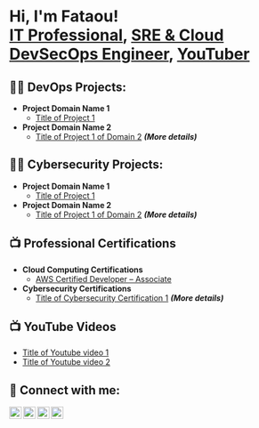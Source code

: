 <h1>Hi, I'm Fataou! <br/><a href="https://github.com/fataou1maxwell">IT Professional</a>, <a href="https://www.linkedin.com/in/fataou-maxwell-o/">SRE & Cloud DevSecOps Engineer</a>, <a href="https://www.youtube.com/c/BlkGd-I2q">YouTuber</a></h1>

<h2>👨‍💻 DevOps Projects:</h2>

- <b>Project Domain Name 1</b>
  - [Title of Project 1](https://github.com/fataou1maxwell/aws-eks-kubernetes-masterclass)
- <b>Project Domain Name 2</b>
  - [Title of Project 1 of Domain 2](https://github.com/fataou1maxwell/aws-eks-kubernetes-masterclass) <b><i>(More details)</b></i>

<h2>👨‍💻 Cybersecurity Projects:</h2>

- <b>Project Domain Name 1</b>
  - [Title of Project 1](https://github.com/fataou1maxwell/aws-eks-kubernetes-masterclass)
- <b>Project Domain Name 2</b>
  - [Title of Project 1 of Domain 2](https://github.com/fataou1maxwell/aws-eks-kubernetes-masterclass) <b><i>(More details)</b></i>

<h2>📺 Professional Certifications</h2>

- <b>Cloud Computing Certifications</b>
  - [AWS Certified Developer – Associate](https://www.credly.com/badges/3080adfc-b399-448b-b1bd-858ad79607a1/public_url)
- <b>Cybersecurity Certifications</b>
  - [Title of Cybersecurity Certification 1](https://www.credly.com/badges/3080adfc-b399-448b-b1bd-858ad79607a1/public_url) <b><i>(More details)</b></i>

<h2>📺 YouTube Videos</h2>

- [Title of Youtube video 1](https://www.youtube.com/shorts/ptT6NXftEP0?si=ZRUuxNwenN8eBKiE)
- [Title of Youtube video 2](https://www.youtube.com/shorts/ptT6NXftEP0?si=ZRUuxNwenN8eBKiE)


<h2> 🤳 Connect with me:</h2>

[<img align="left" alt="Fataou Maxwell O. | YouTube" width="22px" src="https:www.youtube.com/BestOpportunitiesToRise" />][youtube]
[<img align="left" alt="Fataou Maxwell O. | Twitter" width="22px" src="https://www.linkedin.com/in/fataou-maxwell-o/" />][twitter]
[<img align="left" alt="Fataou Maxwell O. | LinkedIn" width="22px" src="https://www.linkedin.com/in/fataou-maxwell-o/" />][linkedin]
[<img align="left" alt="Fataou Maxwell O. | Instagram" width="22px" src="https://www.linkedin.com/in/fataou-maxwell-o/" />][instagram]

[twitter]: https://www.linkedin.com/in/fataou-maxwell-o/
[youtube]: https://www.youtube.com/@bestopportunitiestorise/
[instagram]: https://www.linkedin.com/in/fataou-maxwell-o/
[linkedin]: https://www.linkedin.com/in/fataou-maxwell-o/

<!--
**joshmadakor1/joshmadakor1** is a ✨ _special_ ✨ repository because its `README.md` (this file) appears on your GitHub profile.

Here are some ideas to get you started:

- 🔭 I’m currently working on ...
- 🌱 I’m currently learning ...
- 👯 I’m looking to collaborate on ...
- 🤔 I’m looking for help with ...
- 💬 Ask me about ...
- 📫 How to reach me: ...
- 😄 Pronouns: ...
- ⚡ Fun fact: ...
-->
